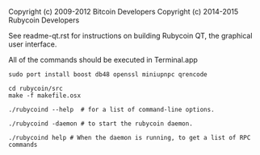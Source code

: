 Copyright (c) 2009-2012 Bitcoin Developers
Copyright (c) 2014-2015 Rubycoin Developers

See readme-qt.rst for instructions on building Rubycoin QT, the
graphical user interface.

All of the commands should be executed in Terminal.app

```
sudo port install boost db48 openssl miniupnpc qrencode

cd rubycoin/src
make -f makefile.osx
```

```
./rubycoind --help  # for a list of command-line options.

./rubycoind -daemon # to start the rubycoin daemon.

./rubycoind help # When the daemon is running, to get a list of RPC commands
```
